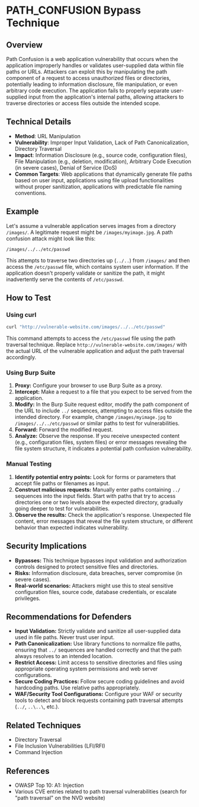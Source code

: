 # PATH_CONFUSION Bypass Technique

## Overview

Path Confusion is a web application vulnerability that occurs when the application improperly handles or validates user-supplied data within file paths or URLs.  Attackers can exploit this by manipulating the path component of a request to access unauthorized files or directories, potentially leading to information disclosure, file manipulation, or even arbitrary code execution.  The application fails to properly separate user-supplied input from the application's internal paths, allowing attackers to traverse directories or access files outside the intended scope.


## Technical Details

- **Method**: URL Manipulation
- **Vulnerability**: Improper Input Validation, Lack of Path Canonicalization, Directory Traversal
- **Impact**: Information Disclosure (e.g., source code, configuration files), File Manipulation (e.g., deletion, modification), Arbitrary Code Execution (in severe cases), Denial of Service (DoS)
- **Common Targets**: Web applications that dynamically generate file paths based on user input, applications using file upload functionalities without proper sanitization, applications with predictable file naming conventions.


## Example

Let's assume a vulnerable application serves images from a directory `/images/`. A legitimate request might be `/images/myimage.jpg`.  A path confusion attack might look like this:

`/images/../../etc/passwd`

This attempts to traverse two directories up (`../..`) from `/images/` and then access the `/etc/passwd` file, which contains system user information. If the application doesn't properly validate or sanitize the path, it might inadvertently serve the contents of `/etc/passwd`.


## How to Test

### Using curl

```bash
curl "http://vulnerable-website.com/images/../../etc/passwd"
```

This command attempts to access the `/etc/passwd` file using the path traversal technique.  Replace `http://vulnerable-website.com/images/` with the actual URL of the vulnerable application and adjust the path traversal accordingly.

### Using Burp Suite

1. **Proxy:** Configure your browser to use Burp Suite as a proxy.
2. **Intercept:** Make a request to a file that you expect to be served from the application.
3. **Modify:** In the Burp Suite request editor, modify the path component of the URL to include `../` sequences, attempting to access files outside the intended directory. For example, change `/images/myimage.jpg` to `/images/../../etc/passwd` or similar paths to test for vulnerabilities.
4. **Forward:** Forward the modified request.
5. **Analyze:** Observe the response. If you receive unexpected content (e.g., configuration files, system files) or error messages revealing the file system structure, it indicates a potential path confusion vulnerability.

### Manual Testing

1. **Identify potential entry points:** Look for forms or parameters that accept file paths or filenames as input.
2. **Construct malicious requests:** Manually enter paths containing `../` sequences into the input fields. Start with paths that try to access directories one or two levels above the expected directory, gradually going deeper to test for vulnerabilities.
3. **Observe the results:** Check the application's response.  Unexpected file content, error messages that reveal the file system structure, or different behavior than expected indicates vulnerability.


## Security Implications

- **Bypasses:** This technique bypasses input validation and authorization controls designed to protect sensitive files and directories.
- **Risks:** Information disclosure, data breaches, server compromise (in severe cases).
- **Real-world scenarios:** Attackers might use this to steal sensitive configuration files, source code, database credentials, or escalate privileges.


## Recommendations for Defenders

- **Input Validation:** Strictly validate and sanitize all user-supplied data used in file paths.  Never trust user input.
- **Path Canonicalization:** Use library functions to normalize file paths, ensuring that `../` sequences are handled correctly and that the path always resolves to an intended location.
- **Restrict Access:** Limit access to sensitive directories and files using appropriate operating system permissions and web server configurations.
- **Secure Coding Practices:** Follow secure coding guidelines and avoid hardcoding paths. Use relative paths appropriately.
- **WAF/Security Tool Configurations:** Configure your WAF or security tools to detect and block requests containing path traversal attempts (`../`, `..\..\`, etc.).


## Related Techniques

- Directory Traversal
- File Inclusion Vulnerabilities (LFI/RFI)
- Command Injection


## References

- OWASP Top 10: A1: Injection
- Various CVE entries related to path traversal vulnerabilities (search for "path traversal" on the NVD website)


